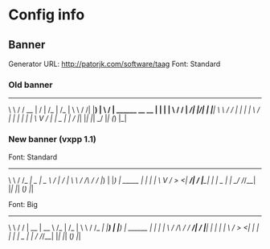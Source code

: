
# Config info

## Banner

Generator URL: http://patorjk.com/software/taag
Font: Standard

### Old banner

 __      _______  __  __                    __       __ 
 \ \    / /  __ \|  \/  |                  /_ |     /_ |
  \ \  / /| |__) | \  / |  ______  __   __  | |      | |
   \ \/ / |  ___/| |\/| | |______| \ \ / /  | |      | |
    \  /  | |    | |  | |           \ V /   | |  _   | |
     \/   |_|    |_|  |_|            \_/    |_| (_)  |_|

### New banner (vxpp 1.1)

 Font: Standard
 __     __     ____  ____            _       _ 
 \ \   / /_  _|  _ \|  _ \          / |     / |
  \ \ / /\ \/ / |_) | |_) |  _____  | |     | |
   \ V /  >  <|  __/|  __/  |_____| | |  _  | |
    \_/  /_/\_\_|   |_|             |_| (_) |_|
                                               
 Font: Big
 __      __    _____  _____             __       __ 
 \ \    / /   |  __ \|  __ \           /_ |     /_ |
  \ \  / /_  _| |__) | |__) |  ______   | |      | |
   \ \/ /\ \/ /  ___/|  ___/  |______|  | |      | |
    \  /  >  <| |    | |                | |  _   | |
     \/  /_/\_\_|    |_|                |_| (_)  |_|
                                                    

                                                    

                                       